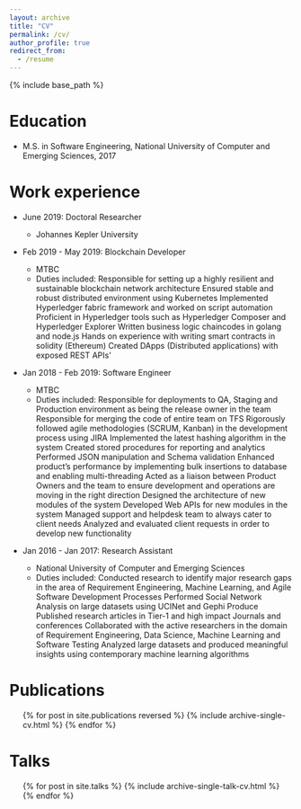 ```yaml
---
layout: archive
title: "CV"
permalink: /cv/
author_profile: true
redirect_from:
  - /resume
---
```


{% include base_path %}

Education
======
* M.S. in Software Engineering, National University of Computer and Emerging Sciences, 2017

Work experience
======
* June 2019: Doctoral Researcher
  * Johannes Kepler University
  
* Feb 2019 - May 2019: Blockchain Developer
  * MTBC
  * Duties included: Responsible for setting up a highly resilient and sustainable blockchain network architecture
Ensured stable and robust distributed environment using Kubernetes
Implemented Hyperledger fabric framework and worked on script automation
Proficient in Hyperledger tools such as Hyperledger Composer and Hyperledger Explorer
Written business logic chaincodes in golang and node.js
Hands on experience with writing smart contracts in solidity (Ethereum)
Created DApps (Distributed applications) with exposed REST APIs’
  
* Jan 2018 - Feb 2019: Software Engineer
  * MTBC
  * Duties included: Responsible for deployments to QA, Staging and Production environment as being the release owner in the team
Responsible for merging the code of entire team on TFS
Rigorously followed agile methodologies (SCRUM, Kanban) in the development process using JIRA
Implemented the latest hashing algorithm in the system
Created stored procedures for reporting and analytics
Performed JSON manipulation and Schema validation
Enhanced product’s performance by implementing bulk insertions to database and enabling multi-threading
Acted as a liaison between Product Owners and the team to ensure development and operations are moving in the right direction
Designed the architecture of new modules of the system
Developed Web APIs for new modules in the system
Managed support and helpdesk team to always cater to client needs
Analyzed and evaluated client requests in order to develop new functionality

* Jan 2016 - Jan 2017: Research Assistant
  * National University of Computer and Emerging Sciences
  * Duties included: Conducted research to identify major research gaps in the area of Requirement Engineering, Machine Learning, and Agile Software Development Processes
Performed Social Network Analysis on large datasets using UCINet and Gephi Produce
Published research articles in Tier-1 and high impact Journals and conferences
Collaborated with the active researchers in the domain of Requirement Engineering, Data Science, Machine Learning and Software Testing
Analyzed large datasets and produced meaningful insights using contemporary machine learning algorithms
  
Publications
======
  <ul>{% for post in site.publications reversed %}
    {% include archive-single-cv.html %}
  {% endfor %}</ul>
  
Talks
======
  <ul>{% for post in site.talks %}
    {% include archive-single-talk-cv.html %}
  {% endfor %}</ul>
  
<!--
Teaching
======
  <ul>{% for post in site.teaching %}
    {% include archive-single-cv.html %}
  {% endfor %}</ul>
  
Service and leadership
======
* Currently signed in to 43 different slack teams
-->
